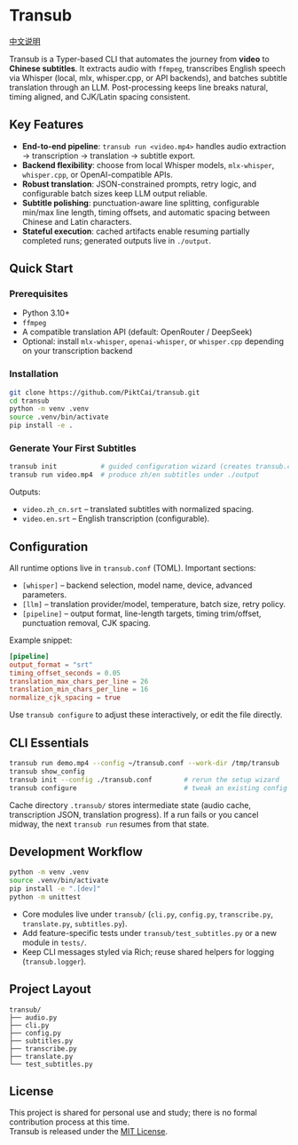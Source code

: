 # Transub

[中文说明](README.zh-CN.md)

Transub is a Typer-based CLI that automates the journey from **video** to **Chinese subtitles**. It extracts audio with `ffmpeg`, transcribes English speech via Whisper (local, mlx, whisper.cpp, or API backends), and batches subtitle translation through an LLM. Post-processing keeps line breaks natural, timing aligned, and CJK/Latin spacing consistent.

## Key Features

- **End-to-end pipeline**: `transub run <video.mp4>` handles audio extraction → transcription → translation → subtitle export.
- **Backend flexibility**: choose from local Whisper models, `mlx-whisper`, `whisper.cpp`, or OpenAI-compatible APIs.
- **Robust translation**: JSON-constrained prompts, retry logic, and configurable batch sizes keep LLM output reliable.
- **Subtitle polishing**: punctuation-aware line splitting, configurable min/max line length, timing offsets, and automatic spacing between Chinese and Latin characters.
- **Stateful execution**: cached artifacts enable resuming partially completed runs; generated outputs live in `./output`.

## Quick Start

### Prerequisites

- Python 3.10+
- `ffmpeg`
- A compatible translation API (default: OpenRouter / DeepSeek)
- Optional: install `mlx-whisper`, `openai-whisper`, or `whisper.cpp` depending on your transcription backend

### Installation

```bash
git clone https://github.com/PiktCai/transub.git
cd transub
python -m venv .venv
source .venv/bin/activate
pip install -e .
```

### Generate Your First Subtitles

```bash
transub init           # guided configuration wizard (creates transub.conf)
transub run video.mp4  # produce zh/en subtitles under ./output
```

Outputs:

- `video.zh_cn.srt` – translated subtitles with normalized spacing.
- `video.en.srt` – English transcription (configurable).

## Configuration

All runtime options live in `transub.conf` (TOML). Important sections:

- `[whisper]` – backend selection, model name, device, advanced parameters.
- `[llm]` – translation provider/model, temperature, batch size, retry policy.
- `[pipeline]` – output format, line-length targets, timing trim/offset, punctuation removal, CJK spacing.

Example snippet:

```toml
[pipeline]
output_format = "srt"
timing_offset_seconds = 0.05
translation_max_chars_per_line = 26
translation_min_chars_per_line = 16
normalize_cjk_spacing = true
```

Use `transub configure` to adjust these interactively, or edit the file directly.

## CLI Essentials

```bash
transub run demo.mp4 --config ~/transub.conf --work-dir /tmp/transub
transub show_config
transub init --config ./transub.conf        # rerun the setup wizard
transub configure                           # tweak an existing config
```

Cache directory `.transub/` stores intermediate state (audio cache, transcription JSON, translation progress). If a run fails or you cancel midway, the next `transub run` resumes from that state.

## Development Workflow

```bash
python -m venv .venv
source .venv/bin/activate
pip install -e ".[dev]"
python -m unittest
```

- Core modules live under `transub/` (`cli.py`, `config.py`, `transcribe.py`, `translate.py`, `subtitles.py`).
- Add feature-specific tests under `transub/test_subtitles.py` or a new module in `tests/`.
- Keep CLI messages styled via Rich; reuse shared helpers for logging (`transub.logger`).

## Project Layout

```
transub/
├── audio.py
├── cli.py
├── config.py
├── subtitles.py
├── transcribe.py
├── translate.py
└── test_subtitles.py
```

## License

This project is shared for personal use and study; there is no formal contribution process at this time.  
Transub is released under the [MIT License](LICENSE).
